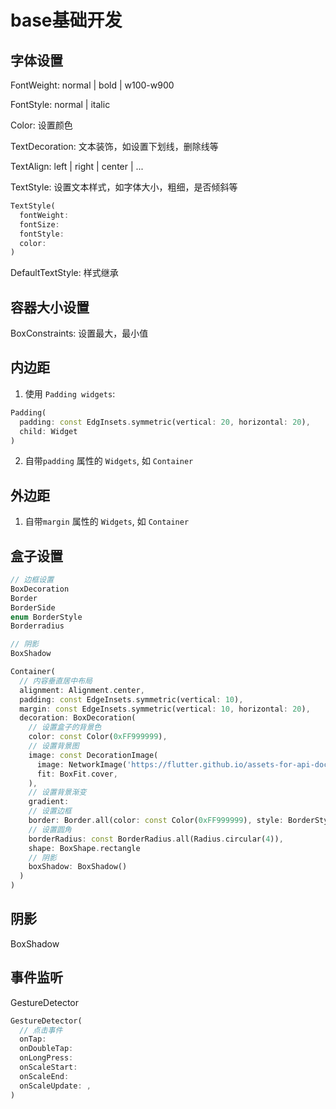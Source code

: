 # base基础开发
## 字体设置
FontWeight: normal | bold | w100-w900

FontStyle: normal | italic

Color: 设置颜色

TextDecoration: 文本装饰，如设置下划线，删除线等

TextAlign: left | right | center | ...

TextStyle: 设置文本样式，如字体大小，粗细，是否倾斜等
```dart
TextStyle(
  fontWeight:
  fontSize:
  fontStyle:
  color:
)
```

DefaultTextStyle: 样式继承


## 容器大小设置
BoxConstraints: 设置最大，最小值


## 内边距
1. 使用 `Padding widgets`:
```dart
Padding(
  padding: const EdgInsets.symmetric(vertical: 20, horizontal: 20),
  child: Widget
)
```
2. 自带`padding` 属性的 `Widgets`, 如 `Container`


## 外边距
1. 自带`margin` 属性的 `Widgets`, 如 `Container`


## 盒子设置
```dart
// 边框设置
BoxDecoration
Border
BorderSide
enum BorderStyle 
Borderradius

// 阴影
BoxShadow

Container(
  // 内容垂直居中布局
  alignment: Alignment.center,
  padding: const EdgeInsets.symmetric(vertical: 10),
  margin: const EdgeInsets.symmetric(vertical: 10, horizontal: 20),
  decoration: BoxDecoration(
    // 设置盒子的背景色
    color: const Color(0xFF999999), 
    // 设置背景图
    image: const DecorationImage(
      image: NetworkImage('https://flutter.github.io/assets-for-api-docs/assets/widgets/owl-2.jpg'),
      fit: BoxFit.cover,
    ),
    // 设置背景渐变
    gradient:
    // 设置边框
    border: Border.all(color: const Color(0xFF999999), style: BorderStyle.solid, width: 1),
    // 设置圆角
    borderRadius: const BorderRadius.all(Radius.circular(4)),
    shape: BoxShape.rectangle
    // 阴影
    boxShadow: BoxShadow()
  )
)
```

## 阴影
BoxShadow


## 事件监听
GestureDetector

```dart
GestureDetector(
  // 点击事件
  onTap: 
  onDoubleTap: 
  onLongPress:
  onScaleStart:
  onScaleEnd:
  onScaleUpdate: ,
)
```
